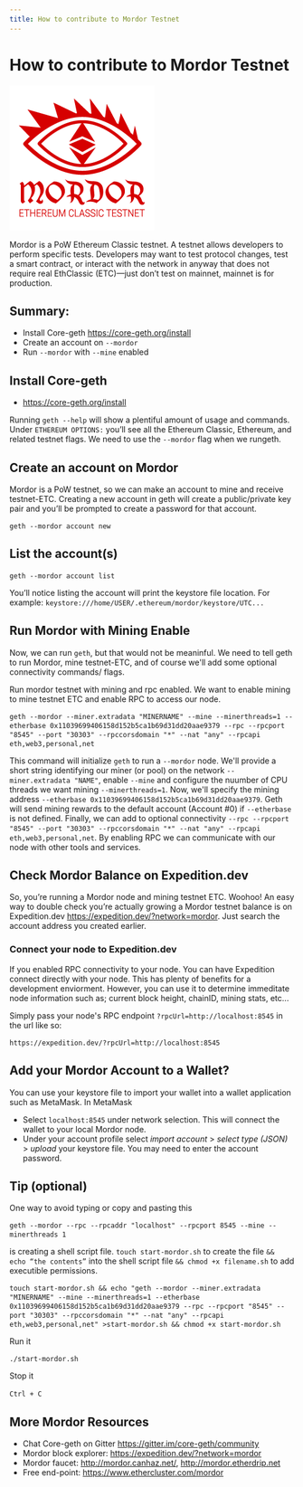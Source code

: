 ```yaml
---
title: How to contribute to Mordor Testnet
---
```


# How to contribute to Mordor Testnet

![mordor-banner](https://github.com/stevanlohja/ETC_Gifs/raw/master/mordor_testnet/mordor_logo.png?raw=true)

Mordor is a PoW Ethereum Classic testnet. A testnet allows developers to perform specific tests. Developers may want to test protocol changes, test a smart contract, or interact with the network in anyway that does not require real EthClassic (ETC)—just don’t test on mainnet, mainnet is for production.

## Summary:

- Install Core-geth https://core-geth.org/install
- Create an account on `--mordor`
- Run `--mordor` with `--mine` enabled

## Install Core-geth

- https://core-geth.org/install

Running `geth --help` will show a plentiful amount of usage and commands. Under `ETHEREUM OPTIONS:` you’ll see all the Ethereum Classic, Ethereum, and related testnet flags. We need to use the `--mordor` flag when we rungeth.

## Create an account on Mordor

Mordor is a PoW testnet, so we can make an account to mine and receive testnet-ETC. Creating a new account in geth will create a public/private key pair and you’ll be prompted to create a password for that account.

```shell
geth --mordor account new
```

## List the account(s)

```shell
geth --mordor account list
```

You’ll notice listing the account will print the keystore file location. For example: `keystore:///home/USER/.ethereum/mordor/keystore/UTC...`

## Run Mordor with Mining Enable

Now, we can run `geth`, but that would not be meaninful. We need to tell geth to run Mordor, mine testnet-ETC, and of course we'll add some optional connectivity commands/ flags.

Run mordor testnet with mining and rpc enabled. We want to enable mining to mine testnet ETC and enable RPC to access our node.

```shell
geth --mordor --miner.extradata "MINERNAME" --mine --minerthreads=1 --etherbase 0x11039699406158d152b5ca1b69d31dd20aae9379 --rpc --rpcport "8545" --port "30303" --rpccorsdomain "*" --nat "any" --rpcapi eth,web3,personal,net
```

This command will initialize `geth` to run a `--mordor` node. We'll provide a short string identifying our miner (or pool) on the network  `--miner.extradata "NAME"`, enable `--mine` and configure the nuumber of CPU threads we want mining `--minerthreads=1`. Now, we'll specify the mining address `--etherbase 0x11039699406158d152b5ca1b69d31dd20aae9379`. Geth will send mining rewards to the default account (Account #0) if `--etherbase` is not defined. Finally, we can add to optional connectivity `--rpc --rpcport "8545" --port "30303" --rpccorsdomain "*" --nat "any" --rpcapi eth,web3,personal,net`. By enabling RPC we can communicate with our node with other tools and services.

## Check Mordor Balance on Expedition.dev

So, you’re running a Mordor node and mining testnet ETC. Woohoo! An easy way to double check you’re actually growing a Mordor testnet balance is on Expedition.dev https://expedition.dev/?network=mordor. Just search the account address you created earlier.

### Connect your node to Expedition.dev

If you enabled RPC connectivity to your node. You can have Expedition connect directly with your node. This has plenty of benefits for a development enviorment. However, you can use it to determine immeditate node information such as; current block height, chainID, mining stats, etc...

Simply pass your node's RPC endpoint `?rpcUrl=http://localhost:8545` in the url like so:

```shell
https://expedition.dev/?rpcUrl=http://localhost:8545
```

## Add your Mordor Account to a Wallet?

You can use your keystore file to import your wallet into a wallet application such as MetaMask. In MetaMask
- Select `localhost:8545` under network selection. This will connect the wallet to your local Mordor node.
- Under your account profile select _import account_ > _select type (JSON)_ > _upload_ your keystore file. You may need to enter the account password.

## Tip (optional)

One way to avoid typing or copy and pasting this

```shell
geth --mordor --rpc --rpcaddr "localhost" --rpcport 8545 --mine --minerthreads 1
```

is creating a shell script file. `touch start-mordor.sh` to create the file `&& echo “the contents”` into the shell script file `&& chmod +x filename.sh` to add executible permissions.

```shell
touch start-mordor.sh && echo "geth --mordor --miner.extradata "MINERNAME" --mine --minerthreads=1 --etherbase 0x11039699406158d152b5ca1b69d31dd20aae9379 --rpc --rpcport "8545" --port "30303" --rpccorsdomain "*" --nat "any" --rpcapi eth,web3,personal,net" >start-mordor.sh && chmod +x start-mordor.sh
```

Run it 

```shell
./start-mordor.sh
```

Stop it

`Ctrl + C`

## More Mordor Resources

- Chat Core-geth on Gitter https://gitter.im/core-geth/community
- Mordor block explorer: https://expedition.dev/?network=mordor
- Mordor faucet: http://mordor.canhaz.net/, http://mordor.etherdrip.net
- Free end-point: https://www.ethercluster.com/mordor
